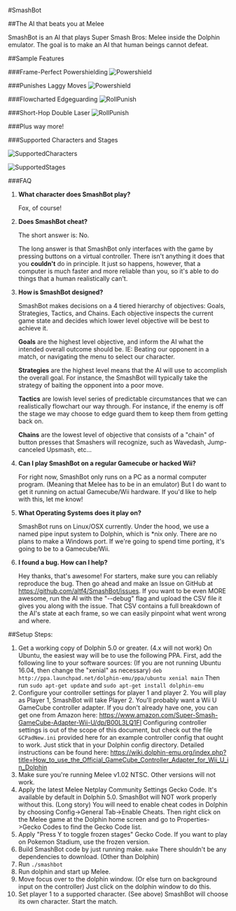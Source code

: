 #SmashBot

##The AI that beats you at Melee

SmashBot is an AI that plays Super Smash Bros: Melee inside the Dolphin emulator. The goal is to make an AI that human beings cannot defeat.

##Sample Features

###Frame-Perfect Powershielding
![Powershield](images/Powershield.gif)

###Punishes Laggy Moves
![Powershield](images/RollPunish.gif)

###Flowcharted Edgeguarding
![RollPunish](images/MarthKiller.gif)

###Short-Hop Double Laser
![RollPunish](images/SHDL.gif)

###Plus way more!

###Supported Characters and Stages

![SupportedCharacters](images/SupportedCharacters.png)

![SupportedStages](images/SupportedStages.png)

###FAQ

1. **What character does SmashBot play?**

    Fox, of course!

2. **Does SmashBot cheat?**

    The short answer is: No.

    The long answer is that SmashBot only interfaces with the game by pressing buttons on a virtual controller. There isn't anything it does that you **couldn't** do in principle. It just so happens, however, that a computer is much faster and more reliable than you, so it's able to do things that a human realistically can't.

3. **How is SmashBot designed?**

    SmashBot makes decisions on a 4 tiered hierarchy of objectives: Goals, Strategies, Tactics, and Chains. Each objective inspects the current game state and decides which lower level objective will be best to achieve it.

    **Goals** are the highest level objective, and inform the AI what the intended overall outcome should be. IE: Beating our opponent in a match, or navigating the menu to select our character.

    **Strategies** are the highest level means that the AI will use to accomplish the overall goal. For instance, the SmashBot will typically take the strategy of baiting the opponent into a poor move.

    **Tactics** are lowish level series of predictable circumstances that we can realistically flowchart our way through. For instance, if the enemy is off the stage we may choose to edge guard them to keep them from getting back on.

    **Chains** are the lowest level of objective that consists of a "chain" of button presses that Smashers will recognize, such as Wavedash, Jump-canceled Upsmash, etc...

4. **Can I play SmashBot on a regular Gamecube or hacked Wii?**

    For right now, SmashBot only runs on a PC as a normal computer program. (Meaning that Melee has to be in an emulator) But I do want to get it running on actual Gamecube/Wii hardware. If you'd like to help with this, let me know!

5. **What Operating Systems does it play on?**

    SmashBot runs on Linux/OSX currently. Under the hood, we use a named pipe input system to Dolphin, which is *nix only. There are no plans to make a Windows port. If we're going to spend time porting, it's going to be to a Gamecube/Wii.

6. **I found a bug. How can I help?**

    Hey thanks, that's awesome! For starters, make sure you can reliably reproduce the bug. Then go ahead and make an Issue on GitHub at https://github.com/altf4/SmashBot/issues. If you want to be even MORE awesome, run the AI with the "--debug" flag and upload the CSV file it gives you along with the issue. That CSV contains a full breakdown of the AI's state at each frame, so we can easily pinpoint what went wrong and where.


##Setup Steps:

1. Get a working copy of Dolphin 5.0 or greater. (4.x will not work) On Ubuntu, the easiest way will be to use the following PPA. First, add the following line to your software sources: (If you are not running Ubuntu 16.04, then change the "xenial" as necessary)
`deb http://ppa.launchpad.net/dolphin-emu/ppa/ubuntu xenial main`
Then run `sudo apt-get update` and `sudo apt-get install dolphin-emu`
2. Configure your controller settings for player 1 and player 2. You will play as Player 1, SmashBot will take Player 2. You'll probably want a Wii U GameCube controller adapter. If you don't already have one, you can get one from Amazon here:
https://www.amazon.com/Super-Smash-GameCube-Adapter-Wii-U/dp/B00L3LQ1FI
Configuring controller settings is out of the scope of this document, but check out the file `GCPadNew.ini` provided here for an example controller config that ought to work. Just stick that in your Dolphin config directory. Detailed instructions can be found here:
https://wiki.dolphin-emu.org/index.php?title=How_to_use_the_Official_GameCube_Controller_Adapter_for_Wii_U_in_Dolphin
3. Make sure you're running Melee v1.02 NTSC. Other versions will not work.
4. Apply the latest Melee Netplay Community Settings Gecko Code. It's available by default in Dolphin 5.0. SmashBot will NOT work properly without this. (Long story) You will need to enable cheat codes in Dolphin by choosing Config->General Tab->Enable Cheats. Then right click on the Melee game at the Dolphin home screen and go to Properties->Gecko Codes to find the Gecko Code list.
5. Apply "Press Y to toggle frozen stages" Gecko Code. If you want to play on Pokemon Stadium, use the frozen version.
6. Build SmashBot code by just running make. `make` There shouldn't be any dependencies to download. (Other than Dolphin)
7. Run `./smashbot`
8. Run dolphin and start up Melee.
9. Move focus over to the dolphin window. (Or else turn on background input on the controller) Just click on the dolphin window to do this.
10. Set player 1 to a supported character. (See above) SmashBot will choose its own character. Start the match.
